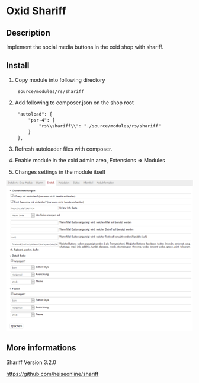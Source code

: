 # Oxid Shariff

## Description

Implement the social media buttons in the oxid shop with shariff.

## Install

1. Copy module into following directory
        
        source/modules/rs/shariff
        
2. Add following to composer.json on the shop root

        "autoload": {
            "psr-4": {
                "rs\\shariff\\": "./source/modules/rs/shariff"
            }
        },
    
3. Refresh autoloader files with composer.
4. Enable module in the oxid admin area, Extensions => Modules
5. Changes settings in the module itself

![](settings.png)

## More informations

Shariff Version 3.2.0

https://github.com/heiseonline/shariff